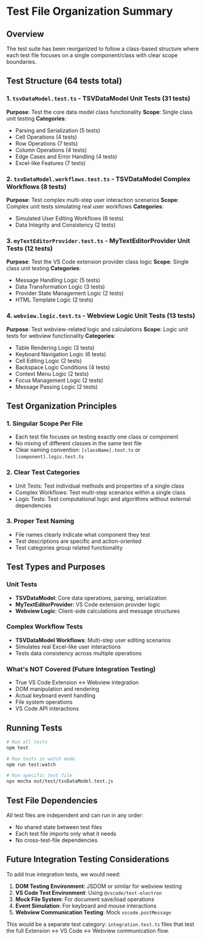 # Test File Organization Summary

## Overview
The test suite has been reorganized to follow a class-based structure where each test file focuses on a single component/class with clear scope boundaries.

## Test Structure (64 tests total)

### 1. `tsvDataModel.test.ts` - TSVDataModel Unit Tests (31 tests)

**Purpose**: Test the core data model class functionality
**Scope**: Single class unit testing
**Categories**:

- Parsing and Serialization (5 tests)
- Cell Operations (4 tests)  
- Row Operations (7 tests)
- Column Operations (4 tests)
- Edge Cases and Error Handling (4 tests)
- Excel-like Features (7 tests)

### 2. `tsvDataModel.workflows.test.ts` - TSVDataModel Complex Workflows (8 tests)

**Purpose**: Test complex multi-step user interaction scenarios
**Scope**: Complex unit tests simulating real user workflows
**Categories**:

- Simulated User Editing Workflows (6 tests)
- Data Integrity and Consistency (2 tests)

### 3. `myTextEditorProvider.test.ts` - MyTextEditorProvider Unit Tests (12 tests)

**Purpose**: Test the VS Code extension provider class logic
**Scope**: Single class unit testing
**Categories**:

- Message Handling Logic (5 tests)
- Data Transformation Logic (3 tests)
- Provider State Management Logic (2 tests)
- HTML Template Logic (2 tests)

### 4. `webview.logic.test.ts` - Webview Logic Unit Tests (13 tests)

**Purpose**: Test webview-related logic and calculations
**Scope**: Logic unit tests for webview functionality
**Categories**:

- Table Rendering Logic (3 tests)
- Keyboard Navigation Logic (6 tests)
- Cell Editing Logic (2 tests)
- Backspace Logic Conditions (4 tests)
- Context Menu Logic (2 tests)
- Focus Management Logic (2 tests)
- Message Passing Logic (2 tests)

## Test Organization Principles

### 1. **Singular Scope Per File**

- Each test file focuses on testing exactly one class or component
- No mixing of different classes in the same test file
- Clear naming convention: `[className].test.ts` or `[component].logic.test.ts`

### 2. **Clear Test Categories**

- Unit Tests: Test individual methods and properties of a single class
- Complex Workflows: Test multi-step scenarios within a single class
- Logic Tests: Test computational logic and algorithms without external dependencies

### 3. **Proper Test Naming**

- File names clearly indicate what component they test
- Test descriptions are specific and action-oriented
- Test categories group related functionality

## Test Types and Purposes

### Unit Tests

- **TSVDataModel**: Core data operations, parsing, serialization
- **MyTextEditorProvider**: VS Code extension provider logic
- **Webview Logic**: Client-side calculations and message structures

### Complex Workflow Tests

- **TSVDataModel Workflows**: Multi-step user editing scenarios
- Simulates real Excel-like user interactions
- Tests data consistency across multiple operations

### What's NOT Covered (Future Integration Testing)

- True VS Code Extension ↔ Webview integration
- DOM manipulation and rendering
- Actual keyboard event handling
- File system operations
- VS Code API interactions

## Running Tests

```bash
# Run all tests
npm test

# Run tests in watch mode
npm run test:watch

# Run specific test file
npx mocha out/test/tsvDataModel.test.js
```

## Test File Dependencies

All test files are independent and can run in any order:

- No shared state between test files
- Each test file imports only what it needs
- No cross-test-file dependencies

## Future Integration Testing Considerations

To add true integration tests, we would need:

1. **DOM Testing Environment**: JSDOM or similar for webview testing
2. **VS Code Test Environment**: Using `@vscode/test-electron`
3. **Mock File System**: For document save/load operations
4. **Event Simulation**: For keyboard and mouse interactions
5. **Webview Communication Testing**: Mock `vscode.postMessage`

This would be a separate test category: `integration.test.ts` files that test the full Extension ↔ VS Code ↔ Webview communication flow.
